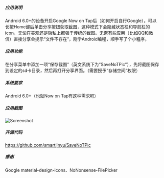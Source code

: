 
##### 应用说明
Android 6.0+的设备开启Google Now on Tap后（如何开启自行Google），可以长按Home键后单击分享按钮获取截图，这种模式下会隐藏状态栏和导航栏的icon，无论在美观还是隐私上都强于传统的截图。无奈有些应用（比如QQ和微信）直接分享会提示“文件不存在”，刚学Android编程，顺手写了个小程序。


##### 应用功能
在分享菜单中添加一项“保存截图”（英文系统下为“SaveNoTPic”），先将截图保存到设定的sd卡目录，然后再打开分享界面。（需要授予“存储空间”权限）

##### 系统要求
Android 6.0+（也就Now on Tap有这种需求吧）

##### 应用截图

![Screenshot](http:\\smartjinyu.com\img\2016-07-31\SaveNoTPic.png)

##### 开源代码
https://github.com/smartjinyu/SaveNoTPic


##### 感谢
Google material-design-icons、NoNonsense-FilePicker